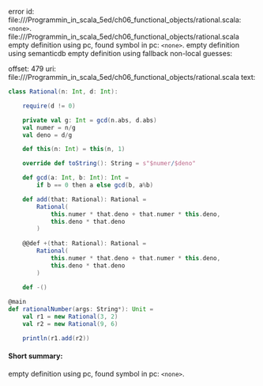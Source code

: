 error id: file://<WORKSPACE>/Programmin_in_scala_5ed/ch06_functional_objects/rational.scala:`<none>`.
file://<WORKSPACE>/Programmin_in_scala_5ed/ch06_functional_objects/rational.scala
empty definition using pc, found symbol in pc: `<none>`.
empty definition using semanticdb
empty definition using fallback
non-local guesses:

offset: 479
uri: file://<WORKSPACE>/Programmin_in_scala_5ed/ch06_functional_objects/rational.scala
text:
```scala
class Rational(n: Int, d: Int):

    require(d != 0)

    private val g: Int = gcd(n.abs, d.abs)
    val numer = n/g
    val deno = d/g

    def this(n: Int) = this(n, 1)

    override def toString(): String = s"$numer/$deno"

    def gcd(a: Int, b: Int): Int = 
        if b == 0 then a else gcd(b, a%b)

    def add(that: Rational): Rational = 
        Rational(
            this.numer * that.deno + that.numer * this.deno,
            this.deno * that.deno
        )
    
    @@def +(that: Rational): Rational = 
        Rational(
            this.numer * that.deno + that.numer * this.deno,
            this.deno * that.deno
        )
    
    def -()

@main 
def rationalNumber(args: String*): Unit = 
    val r1 = new Rational(3, 2)
    val r2 = new Rational(9, 6)

    println(r1.add(r2))
```


#### Short summary: 

empty definition using pc, found symbol in pc: `<none>`.